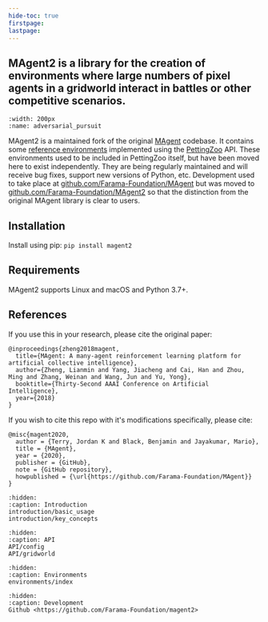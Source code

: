 ```yaml
---
hide-toc: true
firstpage:
lastpage:
---
```


## MAgent2 is a library for the creation of environments where large numbers of pixel agents in a gridworld interact in battles or other competitive scenarios.

```{figure} environments/adversarial_pursuit.gif
:width: 200px
:name: adversarial_pursuit
```

MAgent2 is a maintained fork of the original [MAgent](https://github.com/geek-ai/MAgent) codebase. It contains some [reference environments](https://github.com/Farama-Foundation/MAgent2/tree/main/magent2/environments) implemented using the [PettingZoo](https://github.com/Farama-Foundation/PettingZoo) API. These environments used to be included in PettingZoo itself, but have been moved here to exist independently. They are being regularly maintained and will receive bug fixes, support new versions of Python, etc. Development used to take place at [github.com/Farama-Foundation/MAgent](https://github.com/Farama-Foundation/MAgent) but was moved to [github.com/Farama-Foundation/MAgent2](https://github.com/Farama-Foundation/MAgent2) so that the distinction from the original MAgent library is clear to users.

## Installation
Install using pip: `pip install magent2`

## Requirements
MAgent2 supports Linux and macOS and Python 3.7+.

## References
If you use this in your research, please cite the original paper:

```
@inproceedings{zheng2018magent,
  title={MAgent: A many-agent reinforcement learning platform for artificial collective intelligence},
  author={Zheng, Lianmin and Yang, Jiacheng and Cai, Han and Zhou, Ming and Zhang, Weinan and Wang, Jun and Yu, Yong},
  booktitle={Thirty-Second AAAI Conference on Artificial Intelligence},
  year={2018}
}
```

If you wish to cite this repo with it's modifications specifically, please cite:

```
@misc{magent2020,
  author = {Terry, Jordan K and Black, Benjamin and Jayakumar, Mario},
  title = {MAgent},
  year = {2020},
  publisher = {GitHub},
  note = {GitHub repository},
  howpublished = {\url{https://github.com/Farama-Foundation/MAgent}}
}
```

```{toctree}
:hidden:
:caption: Introduction
introduction/basic_usage
introduction/key_concepts
```

```{toctree}
:hidden:
:caption: API
API/config
API/gridworld
```

```{toctree}
:hidden:
:caption: Environments
environments/index
```

```{toctree}
:hidden:
:caption: Development
Github <https://github.com/Farama-Foundation/magent2>
```

